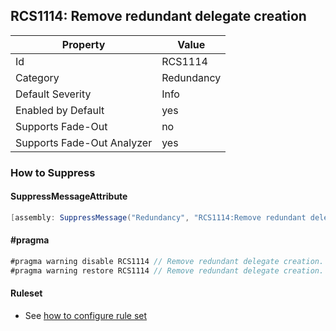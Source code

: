 ## RCS1114: Remove redundant delegate creation

Property | Value
--- | --- 
Id | RCS1114
Category | Redundancy
Default Severity | Info
Enabled by Default | yes
Supports Fade-Out | no
Supports Fade-Out Analyzer | yes

### How to Suppress

#### SuppressMessageAttribute

```csharp
[assembly: SuppressMessage("Redundancy", "RCS1114:Remove redundant delegate creation.", Justification = "<Pending>")]
```

#### \#pragma

```csharp
#pragma warning disable RCS1114 // Remove redundant delegate creation.
#pragma warning restore RCS1114 // Remove redundant delegate creation.
```

#### Ruleset

* See [how to configure rule set](../HowToConfigureAnalyzers.md)
